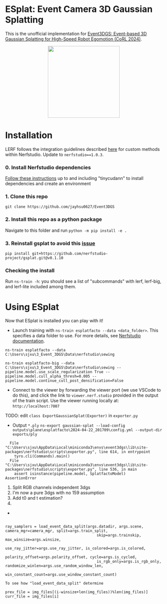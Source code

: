 # ESplat: Event Camera 3D Gaussian Splatting
This is the unofficial implementation for [Event3DGS: Event-based 3D Gaussian Splatting for High-Speed Robot Egomotion
(CoRL 2024)](https://arxiv.org/abs/2406.02972).


<div align='center'> 
<img src="https://arxiv.org/html/2406.02972v3/x2.png" height="230px">
</div>

# Installation
LERF follows the integration guidelines described [here](https://docs.nerf.studio/en/latest/developer_guides/new_methods.html) for custom methods within Nerfstudio. Update to `nerfstudio==1.0.3`.
### 0. Install Nerfstudio dependencies
[Follow these instructions](https://docs.nerf.studio/en/latest/quickstart/installation.html) up to and including "tinycudann" to install dependencies and create an environment
### 1. Clone this repo
`git clone https://github.com/jayhsu0627/Event3DGS`
### 2. Install this repo as a python package
Navigate to this folder and run `python -m pip install -e .`

### 3. Reinstall gsplat to avoid this [issue](https://github.com/nerfstudio-project/nerfstudio/issues/2727)
`pip install git+https://github.com/nerfstudio-project/gsplat.git@v0.1.10`
<!-- ### 4. Run `ns-install-cli` -->

### Checking the install
Run `ns-train -h`: you should see a list of "subcommands" with lerf, lerf-big, and lerf-lite included among them.

# Using ESplat
Now that ESplat is installed you can play with it! 

- Launch training with `ns-train esplatfacto --data <data_folder>`. This specifies a data folder to use. For more details, see [Nerfstudio documentation](https://docs.nerf.studio/en/latest/quickstart/first_nerf.html). 

```
ns-train esplatfacto --data C:\Users\sjxu\3_Event_3DGS\Data\nerfstudio\sewing
```

```
ns-train esplatfacto-big --data C:\Users\sjxu\3_Event_3DGS\Data\nerfstudio\sewing --pipeline.model.use_scale_regularization True --pipeline.model.cull_alpha_thresh=0.005 --pipeline.model.continue_cull_post_densification=False
```


- Connect to the viewer by forwarding the viewer port (we use VSCode to do this), and click the link to `viewer.nerf.studio` provided in the output of the train script. Use the viewer running locally at: `http://localhost:7007`

TODO: edit `class ExportGaussianSplat(Exporter)` in `exporter.py`
- Output `*.ply`
`ns-export gaussian-splat --load-config outputs\plane\esplatfacto\2024-04-22_201709\config.yml --output-dir exports/ply`
```
  File "C:\Users\sjxu\AppData\Local\miniconda3\envs\event3dgs\lib\site-packages\nerfstudio\scripts\exporter.py", line 614, in entrypoint
    tyro.cli(Commands).main()
  File "C:\Users\sjxu\AppData\Local\miniconda3\envs\event3dgs\lib\site-packages\nerfstudio\scripts\exporter.py", line 536, in main
    assert isinstance(pipeline.model, SplatfactoModel)
AssertionError
```

1. Split RGB channels independent 3dgs
2. I'm now a pure 3dgs with no 159 assumption
3. Add t0 and t estimation?
4. 

- 

```test

ray_samplers = load_event_data_split(args.datadir, args.scene, camera_mgr=camera_mgr, split=args.train_split,
                                         skip=args.trainskip, max_winsize=args.winsize,
                                         use_ray_jitter=args.use_ray_jitter, is_colored=args.is_colored,
                                         polarity_offset=args.polarity_offset, cycle=args.is_cycled,
                                         is_rgb_only=args.is_rgb_only, randomize_winlen=args.use_random_window_len,
                                         win_constant_count=args.use_window_constant_count)

To see how "load_event_data_split" determine

prev_file = img_files[(i-winsize+len(img_files))%len(img_files)]
curr_file = img_files[i]
```

<!-- ## Relevancy Map NormalizVation
By default, the viewer shows **raw** relevancy scaled with the turbo colormap. As values lower than 0.5 correspond to irrelevant regions, **we recommend setting the `range` parameter to (-1.0, 1.0)**. To match the visualization from the paper, check the `Normalize` tick-box, which stretches the values to use the full colormap.

The images below show the rgb, raw, centered, and normalized output views for the query "Lily".


<div align='center'>
<img src="readme_images/lily_rgb.jpg" width="150px">
<img src="readme_images/lily_raw.jpg" width="150px">
<img src="readme_images/lily_centered.jpg" width="150px">
<img src="readme_images/lily_normalized.jpg" width="150px">
</div> -->


<!-- ## Resolution
The Nerfstudio viewer dynamically changes resolution to achieve a desired training throughput.

**To increase resolution, pause training**. Rendering at high resolution (512 or above) can take a second or two, so we recommend rendering at 256px
## `lerf-big` and `lerf-lite`
If your GPU is struggling on memory, we provide a `lerf-lite` implementation that reduces the LERF network capacity and number of samples along rays. If you find you still need to reduce memory footprint, the most impactful parameters for memory are `num_lerf_samples`, hashgrid levels, and hashgrid size.

`lerf-big` provides a larger model that uses ViT-L/14 instead of ViT-B/16 for those with large memory GPUs.

# Extending LERF
Be mindful that code for visualization will change as more features are integrated into Nerfstudio, so if you fork this repo and build off of it, check back regularly for extra changes.
### Issues
Please open Github issues for any installation/usage problems you run into. We've tried to support as broad a range of GPUs as possible with `lerf-lite`, but it might be necessary to provide even more low-footprint versions. Thank you!
#### Known TODOs
- [ ] Integrate into `ns-render` commands to render videos from the command line with custom prompts
### Using custom image encoders
We've designed the code to modularly accept any image encoder that implements the interface in `BaseImageEncoder` (`image_encoder.py`). An example of different encoder implementations can be seen in `clip_encoder.py` vs `openclip_encoder.py`, which implement OpenAI's CLIP and OpenCLIP respectively.
### Code structure
(TODO expand this section)
The main file to look at for editing and building off LERF is `lerf.py`, which extends the Nerfacto model from Nerfstudio, adds an additional language field, losses, and visualization. The CLIP and DINO pre-processing are carried out by `pyramid_interpolator.py` and `dino_dataloader.py`. -->

<!--
## Bibtex
If you find this useful, please cite the paper!
<pre id="codecell0">@inproceedings{lerf2023,
&nbsp;author = {Kerr, Justin and Kim, Chung Min and Goldberg, Ken and Kanazawa, Angjoo and Tancik, Matthew},
&nbsp;title = {LERF: Language Embedded Radiance Fields},
&nbsp;booktitle = {International Conference on Computer Vision (ICCV)},
&nbsp;year = {2023},
} </pre> -->
